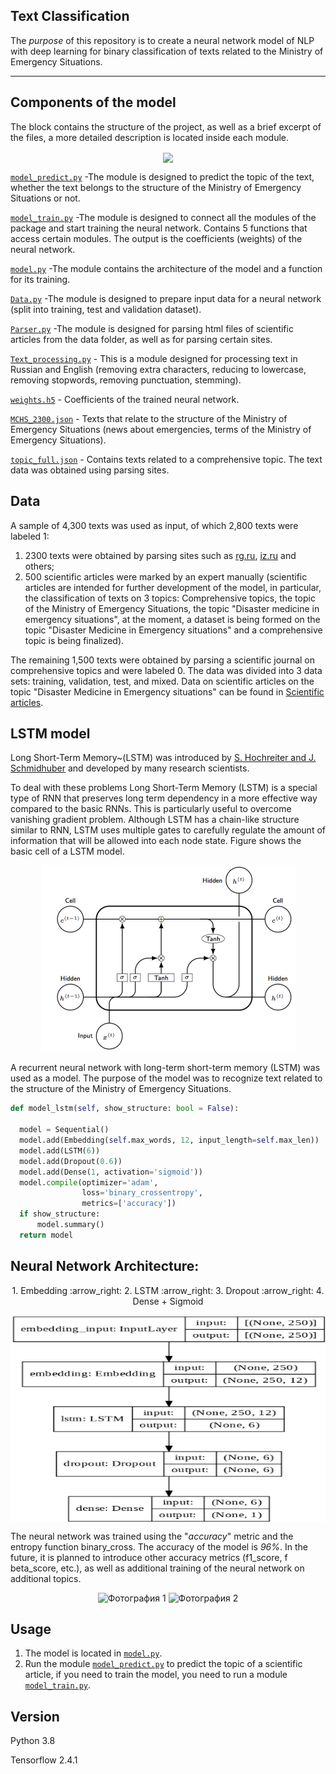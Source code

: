 ## Text Classification

   The *purpose* of this repository is to create a neural network model of NLP with deep learning for binary classification of texts related to the Ministry of Emergency Situations.
   
---

## Components of the model

The block contains the structure of the project, as well as a brief excerpt of the files, a more detailed description is located inside each module.


<html>
 <body>
  <p class="thumb" align="center">
   <img src="https://github.com/Non1ce/Image/blob/no_nice/LSTM/Description.png" align="center"/>
  </p>
 </body>
</html>

[`model_predict.py`](https://github.com/Non1ce/Neural_Network_Model/blob/no_nice/model_predict.py) -The module is designed to predict the topic of the text, whether the text belongs to the structure of the Ministry of Emergency Situations or not.

[`model_train.py`](https://github.com/Non1ce/Neural_Network_Model/blob/no_nice/model_train.py) -The module is designed to connect all the modules of the package and start training the neural network. Contains 5 functions that access certain modules. The output is the coefficients (weights) of the neural network.

[`model.py`](https://github.com/Non1ce/Neural_Network_Model/blob/no_nice/model.py) -The module contains the architecture of the model and a function for its training.

[`Data.py`](https://github.com/Non1ce/Neural_Network_Model/blob/no_nice/Data.py) -The module is designed to prepare input data for a neural network (split into training, test and validation dataset).

[`Parser.py`](https://github.com/Non1ce/Neural_Network_Model/blob/no_nice/Parser.py) -The module is designed for parsing html files of scientific articles from the data folder, as well as for parsing certain sites.

[`Text_processing.py`](https://github.com/Non1ce/Neural_Network_Model/blob/no_nice/Text_processing.py) - This is a module designed for processing text in Russian and English (removing extra characters, reducing to lowercase, removing stopwords, removing punctuation, stemming).

[`weights.h5`](https://github.com/Non1ce/Neural_Network_Model/blob/no_nice/weights.h5) - Coefficients of the trained neural network.

[`MCHS_2300.json`](https://github.com/Non1ce/Neural_Network_Model/blob/no_nice/MCHS_2300.json) - Texts that relate to the structure of the Ministry of Emergency Situations (news about emergencies, terms of the Ministry of Emergency Situations).

[`topic_full.json`](https://github.com/Non1ce/Neural_Network_Model/blob/no_nice/topic_full.json) - Contains texts related to a comprehensive topic. The text data was obtained using parsing sites.

## Data

   A sample of 4,300 texts was used as input, of which 2,800 texts were labeled 1:

   1) 2300 texts were obtained by parsing sites such as [rg.ru](https://rg.ru), [iz.ru](https://iz.ru) and others;
   2) 500 scientific articles were marked by an expert manually (scientific articles are intended for further development of the model, in particular, the classification of texts on 3 topics: Comprehensive topics, the topic of the Ministry of Emergency Situations, the topic "Disaster medicine in emergency situations", at the moment, a dataset is being formed on the topic "Disaster Medicine in Emergency situations" and a comprehensive topic is being finalized).

   The remaining 1,500 texts were obtained by parsing a scientific journal on comprehensive topics and were labeled 0. The data was divided into 3 data sets: training, validation, test, and mixed. Data on scientific articles on the topic "Disaster Medicine in Emergency situations" can be found in [Scientific articles](https://github.com/Non1ce/Data_LSTM#readme).

## LSTM model

   Long Short-Term Memory~(LSTM) was introduced by [S. Hochreiter and J. Schmidhuber](https://direct.mit.edu/neco/article/9/8/1735/6109/Long-Short-Term-Memory) and developed by many research scientists.

   To deal with these problems Long Short-Term Memory (LSTM) is a special type of RNN that preserves long term dependency in a more effective way compared to the basic RNNs. This is particularly useful to overcome vanishing gradient problem. Although LSTM has a chain-like structure similar to RNN, LSTM uses multiple gates to carefully regulate the amount of information that will be allowed into each node state. Figure shows the basic cell of a LSTM model.
   
<p align="center">
  <img width="407" height="298" src="https://github.com/Non1ce/Image/blob/no_nice/LSTM/LSTM.png">
</p>

   A recurrent neural network with long-term short-term memory (LSTM) was used as a model. The purpose of the model was to recognize text related to the structure of the Ministry of Emergency Situations.
   
```python
def model_lstm(self, show_structure: bool = False):

  model = Sequential()
  model.add(Embedding(self.max_words, 12, input_length=self.max_len))
  model.add(LSTM(6))
  model.add(Dropout(0.6))
  model.add(Dense(1, activation='sigmoid'))
  model.compile(optimizer='adam',
                loss='binary_crossentropy',
                metrics=['accuracy'])
  if show_structure:
      model.summary()
  return model
```
## Neural Network Architecture:
   
   

<p align="center">1. Embedding :arrow_right: 2. LSTM :arrow_right: 3. Dropout :arrow_right: 4. Dense + Sigmoid</p>

<html>
 <body>
  <p class="thumb" align="center">
   <img src="https://github.com/Non1ce/Image/blob/no_nice/LSTM/Model%20architecture.PNG" width="539" height="331" align="center"/>
  </p>
 </body>
</html>


   The neural network was trained using the "*accuracy*" metric and the entropy function binary_cross. The accuracy of the model is *96%*. In the future, it is planned to introduce other accuracy metrics (f1_score, f beta_score, etc.), as well as additional training of the neural network on additional topics. 

 
 
<html>
 <body>
  <p class="thumb" align="center">
   <img src="https://github.com/Non1ce/Image/blob/no_nice/LSTM/img.PNG" alt="Фотография 1" width="486" height="369">
   <img src="https://github.com/Non1ce/Image/blob/no_nice/LSTM/Result.PNG" alt="Фотография 2" width="881" height="253">
  </p>
 </body>
</html>


## Usage
1. The model is located in [`model.py`](https://github.com/Non1ce/Neural_Network_Model/blob/no_nice/model.py).
2. Run the module [`model_predict.py`](https://github.com/Non1ce/Neural_Network_Model/blob/no_nice/model_predict.py) to predict the topic of a scientific article, if you need to train the model, you need to run a module [`model_train.py`](https://github.com/Non1ce/Neural_Network_Model/blob/no_nice/model_train.py).


## Version

Python 3.8

Tensorflow 2.4.1
